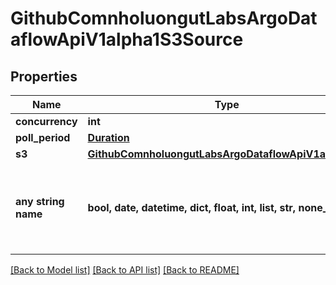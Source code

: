 # GithubComnholuongutLabsArgoDataflowApiV1alpha1S3Source


## Properties
Name | Type | Description | Notes
------------ | ------------- | ------------- | -------------
**concurrency** | **int** |  | [optional] 
**poll_period** | [**Duration**](Duration.md) |  | [optional] 
**s3** | [**GithubComnholuongutLabsArgoDataflowApiV1alpha1S3**](GithubComnholuongutLabsArgoDataflowApiV1alpha1S3.md) |  | [optional] 
**any string name** | **bool, date, datetime, dict, float, int, list, str, none_type** | any string name can be used but the value must be the correct type | [optional]

[[Back to Model list]](../README.md#documentation-for-models) [[Back to API list]](../README.md#documentation-for-api-endpoints) [[Back to README]](../README.md)


